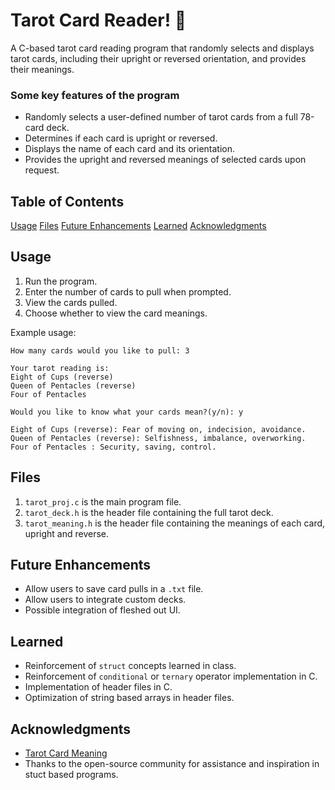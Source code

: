 # Tarot Card Reader! 🎱
A C-based tarot card reading program that randomly selects and displays tarot cards, including their upright or reversed orientation, and provides their meanings.

### Some key features of the program
- Randomly selects a user-defined number of tarot cards from a full 78-card deck.
- Determines if each card is upright or reversed.
- Displays the name of each card and its orientation.
- Provides the upright and reversed meanings of selected cards upon request.

## Table of Contents
[Usage](#usage)
[Files](#files)
[Future Enhancements](#future-enhancements)
[Learned](#learned)
[Acknowledgments](#acknowledgments)

## Usage
1. Run the program.
2. Enter the number of cards to pull when prompted.
3. View the cards pulled.
4. Choose whether to view the card meanings.

Example usage:
```
How many cards would you like to pull: 3

Your tarot reading is:
Eight of Cups (reverse)
Queen of Pentacles (reverse)
Four of Pentacles 

Would you like to know what your cards mean?(y/n): y

Eight of Cups (reverse): Fear of moving on, indecision, avoidance.
Queen of Pentacles (reverse): Selfishness, imbalance, overworking.
Four of Pentacles : Security, saving, control.
```

## Files
1. `tarot_proj.c` is the main program file.
2. `tarot_deck.h` is the header file containing the full tarot deck.
3. `tarot_meaning.h` is the header file containing the meanings of each card, upright and reverse.
   
## Future Enhancements
- Allow users to save card pulls in a `.txt` file.
- Allow users to integrate custom decks.
- Possible integration of fleshed out UI.

## Learned
- Reinforcement of `struct` concepts learned in class.
- Reinforcement of `conditional` or `ternary` operator implementation in C.
- Implementation of header files in C.
- Optimization of string based arrays in header files.

## Acknowledgments
- [Tarot Card Meaning](https://labyrinthos.co/blogs/tarot-card-meanings-list?srsltid=AfmBOoqjhRLhqDlfjAZBjXs2ALDIMBRSUWOCJHPsDq9UwSY6_DYi4i9G)
- Thanks to the open-source community for assistance and inspiration in stuct based programs.


